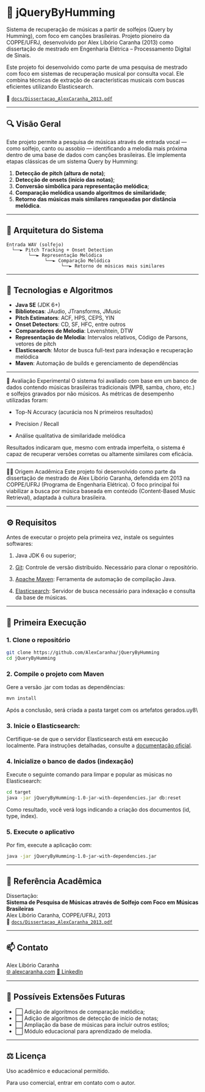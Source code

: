 # 🎵 jQueryByHumming

Sistema de recuperação de músicas a partir de solfejos (Query by Humming), com foco em canções brasileiras.
Projeto pioneiro da COPPE/UFRJ, desenvolvido por Alex Libório Caranha (2013) como dissertação de mestrado em Engenharia Elétrica – Processamento Digital de Sinais.

Este projeto foi desenvolvido como parte de uma pesquisa de mestrado com foco em sistemas de recuperação musical por consulta vocal. Ele combina técnicas de extração de características musicais com buscas eficientes utilizando Elasticsearch.

📄 [`docs/Dissertacao_AlexCaranha_2013.pdf`](./docs/Dissertacao_AlexCaranha_2013.pdf)

---

## 🔍 Visão Geral

Este projeto permite a pesquisa de músicas através de entrada vocal — como solfejo, canto ou assobio — identificando a melodia mais próxima dentro de uma base de dados com canções brasileiras. Ele implementa etapas clássicas de um sistema Query by Humming:

1. **Detecção de pitch (altura de nota)**;
2. **Detecção de onsets (início das notas)**;
3. **Conversão simbólica para representação melódica**;
4. **Comparação melódica usando algoritmos de similaridade**;
5. **Retorno das músicas mais similares ranqueadas por distância melódica**.

---

## 🧱 Arquitetura do Sistema

```text
Entrada WAV (solfejo) 
  └──► Pitch Tracking + Onset Detection
        └──► Representação Melódica
              └──► Comparação Melódica
                    └──► Retorno de músicas mais similares
```

---

## 🧠 Tecnologias e Algoritmos

- **Java SE** (JDK 6+)
- **Bibliotecas**: JAudio, JTransforms, JMusic
- **Pitch Estimators**: ACF, HPS, CEPS, YIN
- **Onset Detectors**: CD, SF, HFC, entre outros
- **Comparadores de Melodia**: Levenshtein, DTW
- **Representação de Melodia**: Intervalos relativos, Código de Parsons, vetores de pitch
- **Elasticsearch**: Motor de busca full-text para indexação e recuperação melódica
- **Maven**: Automação de builds e gerenciamento de dependências

---

🧪 Avaliação Experimental
O sistema foi avaliado com base em um banco de dados contendo músicas brasileiras tradicionais (MPB, samba, choro, etc.) e solfejos gravados por não músicos. As métricas de desempenho utilizadas foram:

- Top-N Accuracy (acurácia nos N primeiros resultados)

- Precision / Recall

- Análise qualitativa de similaridade melódica

Resultados indicaram que, mesmo com entrada imperfeita, o sistema é capaz de recuperar versões corretas ou altamente similares com eficácia.

---

🧑‍🎓 Origem Acadêmica
Este projeto foi desenvolvido como parte da dissertação de mestrado de Alex Libório Caranha, defendida em 2013 na COPPE/UFRJ (Programa de Engenharia Elétrica). O foco principal foi viabilizar a busca por música baseada em conteúdo (Content-Based Music Retrieval), adaptada à cultura brasileira.

---

## ⚙️ Requisitos

Antes de executar o projeto pela primeira vez, instale os seguintes softwares:

1. Java JDK 6 ou superior;

2. [Git](https://git-scm.com/book/pt-br/Primeiros-passos-Instalando-Git): Controle de versão distribuído. Necessário para clonar o repositório.

3. [Apache Maven](https://maven.apache.org/guides/getting-started/maven-in-five-minutes.html): Ferramenta de automação de compilação Java.

4. [Elasticsearch](https://www.elastic.co/guide/en/elasticsearch/reference/current/install-elasticsearch.html): 
Servidor de busca necessário para indexação e consulta da base de músicas.

---

## 🚀 Primeira Execução

### 1. Clone o repositório
```bash
git clone https://github.com/AlexCaranha/jQueryByHumming
cd jQueryByHumming
```

### 2. Compile o projeto com Maven

Gere a versão .jar com todas as dependências:
```bash
mvn install
```

Após a conclusão, será criada a pasta target com os artefatos gerados.uy8\

### 3. Inicie o Elasticsearch: 

Certifique-se de que o servidor Elasticsearch está em execução localmente. Para instruções detalhadas, consulte a [documentação oficial](https://www.elastic.co/guide/en/elasticsearch/reference/current/install-elasticsearch.html).


### 4. Inicialize o banco de dados (indexação)

Execute o seguinte comando para limpar e popular as músicas no Elasticsearch:
```bash
cd target
java -jar jQueryByHumming-1.0-jar-with-dependencies.jar db:reset
```

Como resultado, você verá logs indicando a criação dos documentos (id, type, index).

### 5. Execute o aplicativo

Por fim, execute a aplicação com:
```bash
java -jar jQueryByHumming-1.0-jar-with-dependencies.jar
```

---

## 📘 Referência Acadêmica

Dissertação:  
**Sistema de Pesquisa de Músicas através de Solfejo com Foco em Músicas Brasileiras**  
Alex Libório Caranha, COPPE/UFRJ, 2013  
📄 [`docs/Dissertacao_AlexCaranha_2013.pdf`](./docs/Dissertacao_AlexCaranha_2013.pdf)

---

## 📫 Contato

Alex Libório Caranha  
[🌐 alexcaranha.com](https://alexcaranha.com)
[🔗 LinkedIn](https://linkedin.com/in/alexcaranha)

---

## 📌 Possíveis Extensões Futuras

- ⬜ Adição de algoritmos de comparação melódica;
- ⬜ Adição de algoritmos de detecção de início de notas;
- ⬜ Ampliação da base de músicas para incluir outros estilos;
- ⬜ Módulo educacional para aprendizado de melodia.

---

## ⚖️ Licença

Uso acadêmico e educacional permitido.

Para uso comercial, entrar em contato com o autor.
